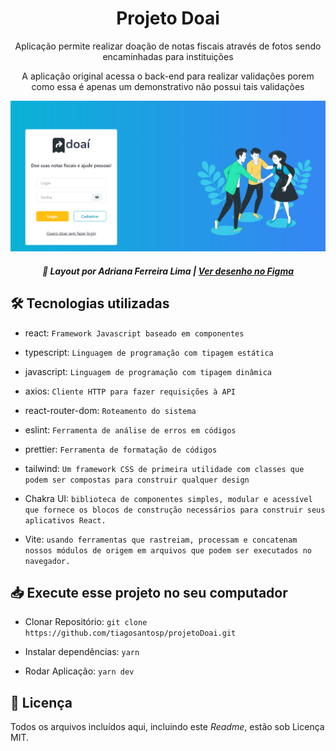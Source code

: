 <h1 align=center> Projeto Doai</h1>

<p align=center> Aplicação permite realizar doação de notas fiscais através de fotos sendo encaminhadas para instituições</p>


<p align=center>A aplicação original acessa o back-end para realizar validações porem como essa é apenas um demonstrativo não possui tais validações

<p align=center>

<img src="./public/wallpaper.png">

<h5 align=center>

🎨 Layout por Adriana Ferreira Lima |
[Ver desenho no Figma](https://www.figma.com/file/kT5pcYUxhzFczSdMJoexmH/Aplicacao-Bootcamp-Impacta?node-id=105%3A1318)

</h5>

</p>

## 🛠 Tecnologias utilizadas

- react: `Framework Javascript baseado em componentes`

- typescript: `Linguagem de programação com tipagem estática`

- javascript: `Linguagem de programação com tipagem dinâmica`

- axios: `Cliente HTTP para fazer requisições à API`

- react-router-dom: `Roteamento do sistema`

- eslint: `Ferramenta de análise de erros em códigos`

- prettier: `Ferramenta de formatação de códigos`

- tailwind: `Um framework CSS de primeira utilidade com classes que podem ser compostas para construir qualquer design`

- Chakra UI: `biblioteca de componentes simples, modular e acessível que fornece os blocos de construção necessários para construir seus aplicativos React.`

- Vite: `usando ferramentas que rastreiam, processam e concatenam nossos módulos de origem em arquivos que podem ser executados no navegador.`


## 📥 Execute esse projeto no seu computador

- Clonar Repositório: `git clone https://github.com/tiagosantosp/projetoDoai.git `
- Instalar dependências: `yarn`

- Rodar Aplicação: `yarn dev`


## 📕 Licença

Todos os arquivos incluídos aqui, incluindo este _Readme_, estão sob Licença MIT.<br>
